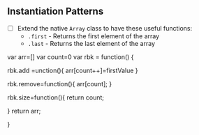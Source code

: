 ## Instantiation Patterns
* [ ] Extend the native `Array` class to have these useful functions:
  * `.first` - Returns the first element of the array
  * `.last` - Returns the last element of the array

var arr=[]
var count=0
var rbk = function() {

rbk.add =unction(){
arr[count++]=firstValue
}


rbk.remove=function(){
arr[count];
}


rbk.size=function(){
	return count;

}
return arr;

	
}